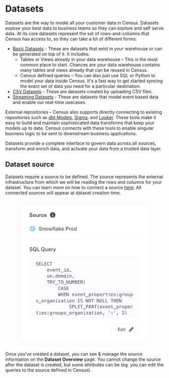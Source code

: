 # Datasets

Datasets are the way to model all your customer data in Census. Datasets expose your best data to business teams so they can explore and self serve data. At its core datasets represent the set of rows-and-columns that Census has access to, so they can take a lot of different forms:

* [Basic Datasets](basic-datasets.md) - These are datasets that exist in your warehouse or can be generated on top of it. It includes:
  * Tables or Views already in your data warehouse – This is the most common place to start. Chances are your data warehouse contains many tables and views already that can be reused in Census.
  * Census defined queries – You can also just use SQL or Python to model your data inside Census. It's a fast way to get started syncing the exact set of data you need for a particular destination.
* [CSV Datasets](csv-datasets.md) - These are datasets created by uploading CSV files.
* [Streaming Datasets](streaming-datasets.md) - These are datasets that model event based data and enable our real-time usecases.

External repositories – Census also supports directly connecting to existing repositories such as [dbt Models](external-dataset-repositories/dbt-integration.md), [Sigma](external-dataset-repositories/sigma-integration.md), and [Looker](external-dataset-repositories/looker-integration.md). These tools make it easy to build and maintain sophisticated data transforms that keep your models up to date. Census connects with these tools to enable singular business logic to be sent to downstream business applications.

Datasets provide a complete interface to govern data across all sources, transform and enrich data, and activate your data from a trusted data layer.

## Dataset source <a href="#data-source" id="data-source"></a>

Datasets require a source to be defined. The source represents the external infrastructure from which we will be reading the rows and columns for your dataset. You can learn more on how to connect a source [here](../../sources/overview.md). All connected sources will appear at dataset creation time.

<figure><img src="../../.gitbook/assets/image (5) (1) (1).png" alt=""><figcaption></figcaption></figure>

Once you've created a dataset, you can see & manage the source information on the **Dataset Overview** page. You cannot change the source after the dataset is created, but some attributes can be (eg. you can edit the queries to the source defined in Census).

